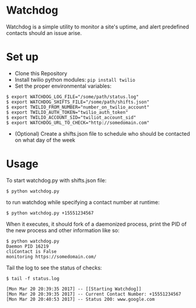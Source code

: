 # Watchdog
Watchdog is a simple utility to monitor a site's uptime, and alert predefined contacts should an issue arise.

# Set up
- Clone this Repository
- Install twilio python modules: `pip install twilio`
- Set the proper environmental variables:
```
$ export WATCHDOG_LOG_FILE="/some/path/status.log"
$ export WATCHDOG_SHIFTS_FILE="/some/path/shifts.json"
$ export TWILIO_FROM_NUMBER="number_on_twilio_account"
$ export TWILIO_AUTH_TOKEN="twilio_auth_token"
$ export TWILIO_ACCOUNT_SID="twiliot_account_sid"
$ export WATCHDOG_URL_TO_CHECK="http://somedomain.com"
```
- (Optional) Create a shifts.json file to schedule who should be contacted on what day of the week

# Usage
To start watchdog.py with shifts.json file:

`$ python watchdog.py`

to run watchdog while specifying a contact number at runtime:

`$ python watchdog.py +15551234567`

When it executes, it should fork of a daemonized process, print the PID of the new process and other information like so:
```
$ python watchdog.py 
Daemon PID 16219
cliContact is False
monitoring https://somedomain.com/
```

Tail the log to see the status of checks:
```
$ tail -f status.log 

[Mon Mar 20 20:39:35 2017] -- [[Starting Watchdog]]
[Mon Mar 20 20:39:35 2017] -- Current Contact Number: +15551234567
[Mon Mar 20 20:40:53 2017] -- Status 200: www.google.com
```
